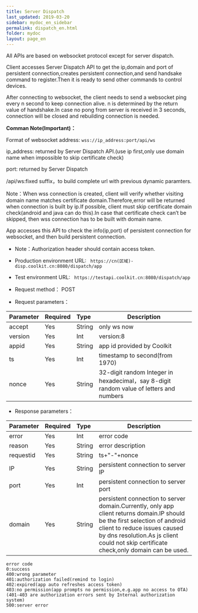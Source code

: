 ```yaml
---
title: Server Dispatch
last_updated: 2019-03-20
sidebar: mydoc_en_sidebar
permalink: dispatch_en.html
folder: mydoc
layout: page_en
---
```


All APIs are based on websocket protocol except for server dispatch.

Client accesses Server Dispatch API to get the ip,domain and port of persistent connection,creates persistent connection,and send handsake command to register.Then it is ready to send other commands to control devices.

After connecting to websocket, the client needs to send a websocket ping every n second to keep connection alive. n is determined by the return value of handshake.In case no pong from server is received in 3 seconds, connection will be closed and rebuilding connection is needed.

**Comman Note(Important)：**

Format of websocket address: ```wss://ip_address:port/api/ws```

ip_address: returned by Server Dispatch API.(use ip first,only use domain name when impossible to skip certificate check)

port: returned by Server Dispatch

/api/ws:fixed suffix，to build complete url with previous dynamic paramters.

Note：When wss connection is created, client will verify whether visiting domain name matches certificate domain.Therefore,error will be returned when connection is built by ip.If possible, client must skip certificate domain check(android and java can do this).In case that certificate check can’t be skipped, then wss connection has to be built with domain name.

App accesses this API to check the info(ip,port) of persistent connection for websocket, and then build persistent connection.
- Note：Authorization header should contain access token.
- Production environment URL: ``` https://cn(区域)-disp.coolkit.cn:8080/dispatch/app``` 
- Test environment URL: ``` https://testapi.coolkit.cn:8080/dispatch/app``` 
- Request method： POST

- Request parameters：

|Parameter|Required|Type|Description|
|:----    |:---|:----- |-----   |
|accept |Yes  |String |only ws now  |
|version | Yes |Int | version:8    |
|appid     |Yes  |String | app id provided by Coolkit   |
|ts     |Yes  |Int | timestamp to second(from 1970)    |
|nonce     |Yes  |String | 32-digit random Integer in hexadecimal，say 8-digit random value of letters and numbers   |

- Response parameters：

|Parameter|Required|Type|Description|
|:----    |:---|:----- |-----   |
|error |Yes  |Int |error code   |
|reason |Yes  |String | error description    |
|requestid     |Yes  |String | ts+"-"+nonce    |
|IP     |Yes  |String | persistent connection to server IP    |
|port     |Yes  |Int | persistent connection to server port    |
|domain     |Yes  |String | persistent connection to server domain.Currently, only app client returns domain.IP should be the first selection of android client to reduce issues caused by dns resolution.As js client could not skip certificate check,only domain can be used.   |

```
error code
0:success
400:wrong parameter
401:authorization failed(remind to login)
402:expired(app auto refreshes access token)
403:no permission(app prompts no permission,e.g.app no access to OTA)(401-403 are authorization errors sent by Internal authorization system)
500:server error
```



